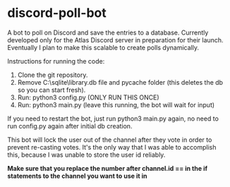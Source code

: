 # discord-poll-bot

A bot to poll on Discord and save the entries to a database. Currently developed only for the Atlas Discord server in preparation for their launch. Eventually I plan to make this scalable to create polls dynamically.


Instructions for running the code:

1. Clone the git repository.
2. Remove C:\sqlite\library.db file and pycache folder (this deletes the db so you can start fresh).
3. Run:
      python3 config.py (ONLY RUN THIS ONCE)
4. Run:
      python3 main.py (leave this running, the bot will wait for input)

If you need to restart the bot, just run python3 main.py again, no need to run config.py again after initial db creation.


This bot will lock the user out of the channel after they vote in order to prevent re-casting votes. It's the only way that I was able to accomplish this, because I was unable to store the user id reliably.

**Make sure that you replace the number after channel.id == in the if statements to the channel you want to use it in**
